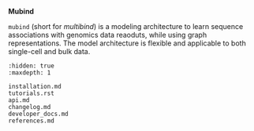 **Mubind**

`mubind` (short for *multibind*) is a modeling architecture to learn sequence associations with genomics data reaoduts, while using graph representations. The model architecture is flexible and  applicable to both single-cell and bulk data.

```{toctree}
:hidden: true
:maxdepth: 1

installation.md
tutorials.rst
api.md
changelog.md
developer_docs.md
references.md
```
